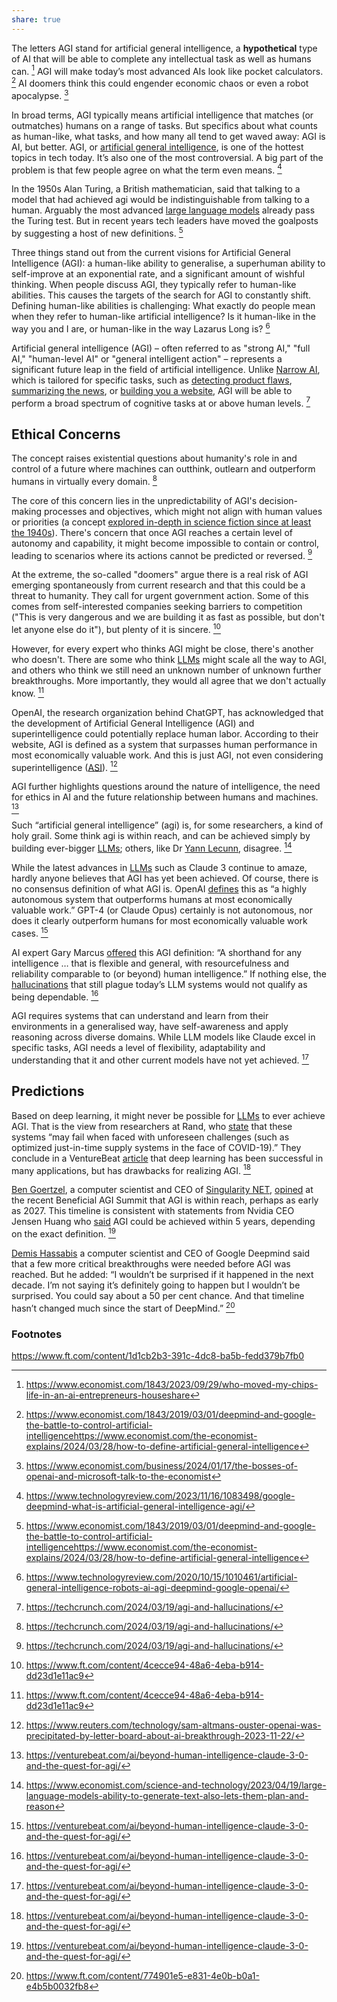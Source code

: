 ```yaml
---
share: true
---
```


The letters AGI stand for artificial general intelligence, a **hypothetical** type of AI that will be able to complete any intellectual task as well as humans can. [^7] AGI will make today’s most advanced AIs look like pocket calculators. [^8] AI doomers think this could engender economic chaos or even a robot apocalypse. [^9]

In broad terms, AGI typically means artificial intelligence that matches (or outmatches) humans on a range of tasks. But specifics about what counts as human-like, what tasks, and how many all tend to get waved away: AGI is AI, but better. AGI, or [artificial general intelligence](https://www.technologyreview.com/2020/10/15/1010461/artificial-general-intelligence-robots-ai-agi-deepmind-google-openai/), is one of the hottest topics in tech today. It’s also one of the most controversial. A big part of the problem is that few people agree on what the term even means. [^3]

In the 1950s Alan Turing, a British mathematician, said that talking to a model that had achieved agi would be indistinguishable from talking to a human. Arguably the most advanced [large language models](https://www.economist.com/interactive/science-and-technology/2023/04/22/large-creative-ai-models-will-transform-how-we-live-and-work) already pass the Turing test. But in recent years tech leaders have moved the goalposts by suggesting a host of new definitions. [^8]

Three things stand out from the current visions for Artificial General Intelligence (AGI): a human-like ability to generalise, a superhuman ability to self-improve at an exponential rate, and a significant amount of wishful thinking. When people discuss AGI, they typically refer to human-like abilities. This causes the targets of the search for AGI to constantly shift. Defining human-like abilities is challenging: What exactly do people mean when they refer to human-like artificial intelligence? Is it human-like in the way you and I are, or human-like in the way Lazarus Long is? [^5] 

Artificial general intelligence (AGI) – often referred to as "strong AI," "full AI," "human-level AI" or "general intelligent action" – represents a significant future leap in the field of artificial intelligence. Unlike [Narrow AI](../Narrow%20AI.md), which is tailored for specific tasks, such as [detecting product flaws](https://techcrunch.com/2024/03/12/axion-rays-ai-attempts-to-detect-product-flaws-to-prevent-recalls/), [summarizing the news](https://techcrunch.com/2024/02/29/former-twitter-engineers-are-building-particle-an-ai-powered-news-reader/), or [building you a website](https://techcrunch.com/2024/02/22/10web-armenia/), AGI will be able to perform a broad spectrum of cognitive tasks at or above human levels. [^1]

## Ethical Concerns

The concept raises existential questions about humanity's role in and control of a future where machines can outthink, outlearn and outperform humans in virtually every domain. [^1]

The core of this concern lies in the unpredictability of AGI's decision-making processes and objectives, which might not align with human values or priorities (a concept [explored in-depth in science fiction since at least the 1940s](https://en.wikipedia.org/wiki/Three_Laws_of_Robotics)). There's concern that once AGI reaches a certain level of autonomy and capability, it might become impossible to contain or control, leading to scenarios where its actions cannot be predicted or reversed. [^1] 

At the extreme, the so-called "doomers" argue there is a real risk of AGI emerging spontaneously from current research and that this could be a threat to humanity. They call for urgent government action. Some of this comes from self-interested companies seeking
barriers to competition ("This is very dangerous and we are building it as fast as possible, but don't let anyone else do it"), but plenty of it is sincere. [^12]

However, for every expert who thinks AGI might be close, there's another who doesn't. There are some who think [LLMs](../LLM%20(Large%20Language%20Models).md) might scale all the way to AGI, and others who think we still need an unknown number of unknown further breakthroughs. More importantly, they would all agree that we don't actually know. [^13]

OpenAI, the research organization behind ChatGPT, has acknowledged that the development of Artificial General Intelligence (AGI) and superintelligence could potentially replace human labor. According to their website, AGI is defined as a system that surpasses human performance in most economically valuable work. And this is just AGI, not even considering superintelligence ([ASI](../ASI%20(Artificial%20Superintelligence).md)). [^2]

AGI further highlights questions around the nature of intelligence, the need for ethics in AI and the future relationship between humans and machines. [^6]

Such “artificial general intelligence” (agi) is, for some researchers, a kind of holy grail. Some think agi is within reach, and can be achieved simply by building ever-bigger [LLMs](../LLM%20(Large%20Language%20Models).md); others, like Dr [Yann Lecunn](../Yann%20Lecunn.md), disagree. [^10]

While the latest advances in [LLMs](../LLM%20(Large%20Language%20Models).md) such as Claude 3 continue to amaze, hardly anyone believes that AGI has yet been achieved. Of course, there is no consensus definition of what AGI is. OpenAI [defines](https://openai.com/our-structure) this as “a highly autonomous system that outperforms humans at most economically valuable work.” GPT-4 (or Claude Opus) certainly is not autonomous, nor does it clearly outperform humans for most economically valuable work cases. [^6]

AI expert Gary Marcus [offered](https://garymarcus.substack.com/p/dear-elon-musk-here-are-five-things) this AGI definition: “A shorthand for any intelligence … that is flexible and general, with resourcefulness and reliability comparable to (or beyond) human intelligence.” If nothing else, the [hallucinations](../Hallucinations.md) that still plague today’s LLM systems would not qualify as being dependable. [^6]

AGI requires systems that can understand and learn from their environments in a generalised way, have self-awareness and apply reasoning across diverse domains. While LLM models like Claude excel in specific tasks, AGI needs a level of flexibility, adaptability and understanding that it and other current models have not yet achieved. [^6]

## Predictions

Based on deep learning, it might never be possible for [LLMs](../LLM%20(Large%20Language%20Models).md) to ever achieve AGI. That is the view from researchers at Rand, who [state](https://www.rand.org/pubs/commentary/2024/02/why-artificial-general-intelligence-lies-beyond-deep.html) that these systems “may fail when faced with unforeseen challenges (such as optimized just-in-time supply systems in the face of COVID-19).” They conclude in a VentureBeat [article](https://venturebeat.com/ai/why-artificial-general-intelligence-lies-beyond-deep-learning/) that deep learning has been successful in many applications, but has drawbacks for realizing AGI. [^6]

[Ben Goertzel](../Ben%20Goertzel.md), a computer scientist and CEO of [Singularity NET](../Singularity%20NET.md), [opined](https://www.livescience.com/technology/artificial-intelligence/ai-agi-singularity-in-2027-artificial-super-intelligence-sooner-than-we-think-ben-goertzel) at the recent Beneficial AGI Summit that AGI is within reach, perhaps as early as 2027. This timeline is consistent with statements from Nvidia CEO Jensen Huang who [said](https://www.thestreet.com/technology/nvidia-ceo-jensen-huang-artificial-general-intelligence) AGI could be achieved within 5 years, depending on the exact definition. [^6]
  
[Demis Hassabis](../Demis%20Hassabis.md) a computer scientist and CEO of Google Deepmind said that a few more critical breakthroughs were needed before AGI was reached. But he added: “I wouldn’t be surprised if it happened in the next decade. I’m not saying it’s definitely going to happen but I wouldn’t be surprised. You could say about a 50 per cent chance. And that timeline hasn’t changed much since the start of DeepMind.” [^11]

### Footnotes

[^1]: https://techcrunch.com/2024/03/19/agi-and-hallucinations/
[^2]: https://www.reuters.com/technology/sam-altmans-ouster-openai-was-precipitated-by-letter-board-about-ai-breakthrough-2023-11-22/
[^3]: https://www.technologyreview.com/2023/11/16/1083498/google-deepmind-what-is-artificial-general-intelligence-agi/
[^5]: https://www.technologyreview.com/2020/10/15/1010461/artificial-general-intelligence-robots-ai-agi-deepmind-google-openai/
[^6]: https://venturebeat.com/ai/beyond-human-intelligence-claude-3-0-and-the-quest-for-agi/
[^7]: https://www.economist.com/1843/2023/09/29/who-moved-my-chips-life-in-an-ai-entrepreneurs-houseshare
[^8]: https://www.economist.com/1843/2019/03/01/deepmind-and-google-the-battle-to-control-artificial-intelligencehttps://www.economist.com/the-economist-explains/2024/03/28/how-to-define-artificial-general-intelligence
[^9]: https://www.economist.com/business/2024/01/17/the-bosses-of-openai-and-microsoft-talk-to-the-economist
[^10]: https://www.economist.com/science-and-technology/2023/04/19/large-language-models-ability-to-generate-text-also-lets-them-plan-and-reason
[^11]: https://www.ft.com/content/774901e5-e831-4e0b-b0a1-e4b5b0032fb8

https://www.ft.com/content/1d1cb2b3-391c-4dc8-ba5b-fedd379b7fb0
[^12]: https://www.ft.com/content/4cecce94-48a6-4eba-b914-dd23d1e11ac9
[^13]: https://www.ft.com/content/4cecce94-48a6-4eba-b914-dd23d1e11ac9